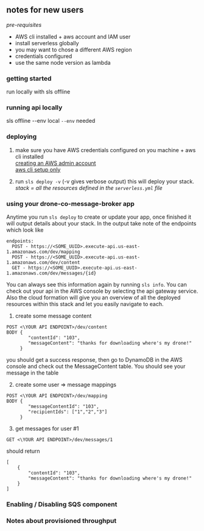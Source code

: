 

## notes for new users

*pre-requisites*
- AWS cli installed + aws account and IAM user
- install serverless globally
- you may want to chose a different AWS region
- credentials configured
- use the same node version as lambda


### getting started

run locally with sls offline


### running api locally
sls offline --env local
`--env` needed

### deploying

1) make sure you have AWS credentials configured on you machine + aws cli installed    
[creating an AWS admin account](https://serverless-stack.com/chapters/create-an-aws-account.html)   
[aws cli setup only](https://serverless-stack.com/chapters/configure-the-aws-cli.html)

1) run `sls deploy -v` (-v gives verbose output) this will deploy your stack.    
*stack = all the resources defined in the `serverless.yml` file*

### using your drone-co-message-broker app

Anytime you run `sls deploy` to create or update your app, once finished it will output details about your stack. In the output take note of the endpoints which look like
```
endpoints:
  POST - https://<SOME_UUID>.execute-api.us-east-1.amazonaws.com/dev/mapping
  POST - https://<SOME_UUID>.execute-api.us-east-1.amazonaws.com/dev/content
  GET - https://<SOME_UUID>.execute-api.us-east-1.amazonaws.com/dev/messages/{id}
```
You can always see this information again by running `sls info`. You can check out your api in the AWS console by selecting the api gateway service. Also the cloud formation will give you an overview of all the deployed resources within this stack and let you easily navigate to each.

1) create some message content  
```
POST <\YOUR API ENDPOINT>/dev/content
BODY {   
	    "contentId": "103",
	    "messageContent": "thanks for downloading where's my drone!"
     }
```
you should get a success response, then go to DynamoDB in the AWS console and check out the MessageContent table. You should see your message in the table

2) create some user => message mappings
```
POST <\YOUR API ENDPOINT>/dev/mapping
BODY {
        "messageContentId": "103",
        "recipientIds": ["1","2","3"]
     }
```
3) get messages for user #1
```
GET <\YOUR API ENDPOINT>/dev/messages/1
```
should return
```
[
    {
        "contentId": "103",
        "messageContent": "thanks for downloading where's my drone!"
    }
]
```



### Enabling / Disabling SQS component





















### Notes about provisioned throughput 